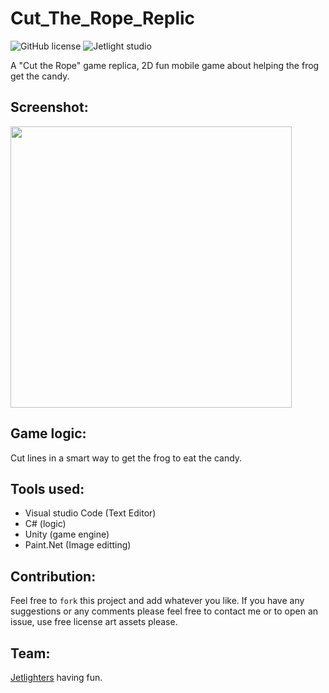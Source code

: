 # Cut_The_Rope_Replic

![GitHub license](https://img.shields.io/github/license/oussamabonnor1/Cut_The_Rope_Replica.svg)
![Jetlight studio](https://img.shields.io/badge/Made%20by-Jetlight%20studio-blue.svg?color=082544)

A "Cut the Rope" game replica, 2D fun mobile game about helping the frog get the candy.

## Screenshot:
<img src="ScreenShots/lineGif.gif" width ="450"/>

## Game logic:
Cut lines in a smart way to get the frog to eat the candy.

## Tools used:
* Visual studio Code (Text Editor)
* C# (logic)
* Unity (game engine)
* Paint.Net (Image editting)

## Contribution:
Feel free to `fork` this project and add whatever you like. If you have any suggestions or any comments please feel free to contact me or to open an issue, use free license art assets please.

## Team:
[Jetlighters](https://github.com/JetLightStudio) having fun.
